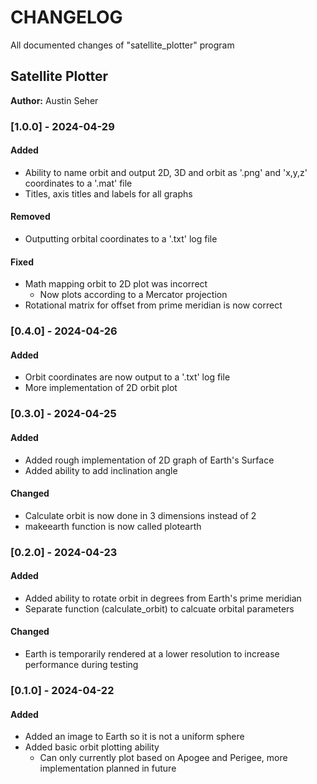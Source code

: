 # CHANGELOG

All documented changes of "satellite_plotter" program

## Satellite Plotter 

**Author:** Austin Seher

### [1.0.0] - 2024-04-29
#### Added
- Ability to name orbit and output 2D, 3D and orbit as '.png' and 'x,y,z' coordinates to a '.mat' file
- Titles, axis titles and labels for all graphs
#### Removed
- Outputting orbital coordinates to a '.txt' log file
#### Fixed
- Math mapping orbit to 2D plot was incorrect
	- Now plots according to a Mercator projection
- Rotational matrix for offset from prime meridian is now correct
### [0.4.0] - 2024-04-26
#### Added
- Orbit coordinates are now output to a '.txt' log file
- More implementation of 2D orbit plot
### [0.3.0] - 2024-04-25

#### Added
- Added rough implementation of 2D graph of Earth's Surface
- Added ability to add inclination angle
#### Changed
- Calculate orbit is now done in 3 dimensions instead of 2
- makeearth function is now called plotearth 

### [0.2.0] - 2024-04-23

#### Added
- Added ability to rotate orbit in degrees from Earth's prime meridian
- Separate function (calculate_orbit) to calcuate orbital parameters
#### Changed
- Earth is temporarily rendered at a lower resolution to increase performance during testing
### [0.1.0] - 2024-04-22

#### Added
- Added an image to Earth so it is not a uniform sphere
- Added basic orbit plotting ability
	- Can only currently plot based on Apogee and Perigee, more implementation planned in future